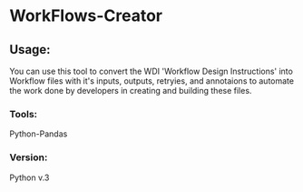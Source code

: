 # WorkFlows-Creator

## Usage: 
You can use this tool to convert the WDI 'Workflow Design Instructions' into Workflow files with it's inputs, outputs, retryies, and annotaions to automate the work done by developers in creating and building these files. 

### Tools: 
Python-Pandas

### Version: 
Python v.3
